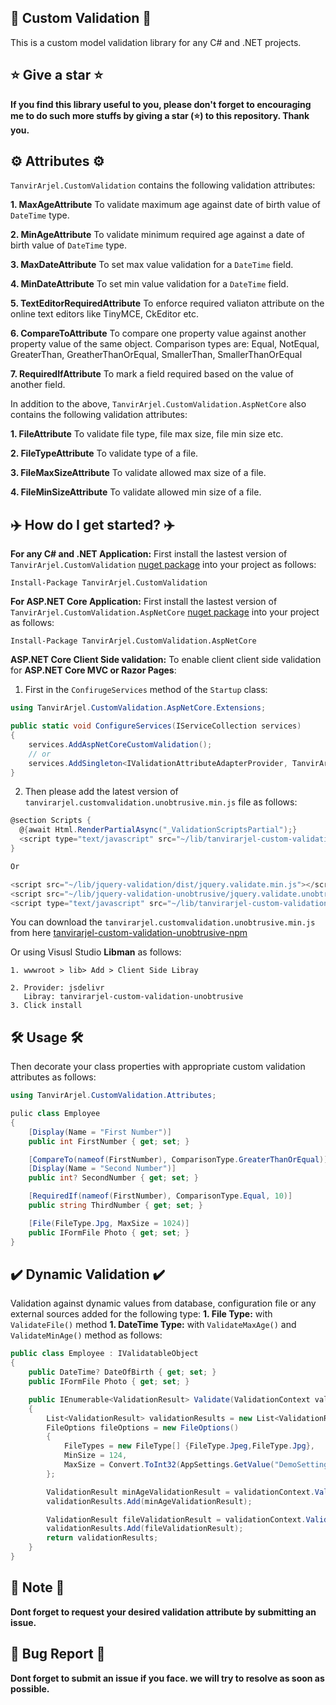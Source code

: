 ## 👑 Custom Validation 👑
This is a custom model validation library for any C# and .NET projects.

 ## ⭐ Give a star ⭐
   
   **If you find this library useful to you, please don't forget to encouraging me to do such more stuffs by giving a star (⭐) to this repository. Thank you.**

## ⚙️ Attributes ⚙️
  
  `TanvirArjel.CustomValidation` contains the following validation attributes:
     
  **1. MaxAgeAttribute**
       To validate maximum age against date of birth value of `DateTime` type.
       
  **2. MinAgeAttribute**
       To validate minimum required age against a date of birth value of `DateTime` type.
       
  **3. MaxDateAttribute**
       To set max value validation for a `DateTime` field.
       
  **4. MinDateAttribute**
       To set min value validation for a `DateTime` field.
       
  **5. TextEditorRequiredAttribute**
       To enforce required valiaton attribute on the online text editors like TinyMCE, CkEditor etc.
       
  **6. CompareToAttribute**
       To compare one property value against another property value of the same object. Comparison types are: Equal, NotEqual, GreaterThan, GreatherThanOrEqual, SmallerThan, SmallerThanOrEqual
       
   **7. RequiredIfAttribute**
       To mark a field required based on the value of another field.
       
  In addition to the above, `TanvirArjel.CustomValidation.AspNetCore` also contains the following validation attributes:
  
  **1. FileAttribute**
       To validate file type, file max size, file min size etc.
  
  **2. FileTypeAttribute**
       To validate type of a file.
  
  **3. FileMaxSizeAttribute**
       To validate allowed max size of a file.
       
  **4. FileMinSizeAttribute**
       To validate allowed min size of a file.
 
## ✈️ How do I get started? ✈️

**For any C# and .NET Application:** First install the lastest version of `TanvirArjel.CustomValidation` [nuget package](https://www.nuget.org/packages/TanvirArjel.CustomValidation/) into your project as follows:
 
    Install-Package TanvirArjel.CustomValidation
    
**For ASP.NET Core Application:** First install the lastest version of `TanvirArjel.CustomValidation.AspNetCore` [nuget package](https://www.nuget.org/packages/TanvirArjel.CustomValidation.AspNetCore/) into your project as follows:
 
    Install-Package TanvirArjel.CustomValidation.AspNetCore
    
**ASP.NET Core Client Side validation:** To enable client client side validation for **ASP.NET Core MVC or Razor Pages**:
  
  1. First in the `ConfirugeServices` method of the `Startup` class:
 
 ```C#
 using TanvirArjel.CustomValidation.AspNetCore.Extensions;

 public static void ConfigureServices(IServiceCollection services)
 {
     services.AddAspNetCoreCustomValidation();
     // or
     services.AddSingleton<IValidationAttributeAdapterProvider, TanvirArjelAttributeAdapterProvider>();
 }
 ```
   
  2. Then please add the latest version of `tanvirarjel.customvalidation.unobtrusive.min.js` file as follows:
 
 ```C#
 @section Scripts {
   @{await Html.RenderPartialAsync("_ValidationScriptsPartial");}
   <script type="text/javascript" src="~/lib/tanvirarjel-custom-validation-unobtrusive/tanvirarjel.customvalidation.unobtrusive.min.js"></script>
 }

 Or

 <script src="~/lib/jquery-validation/dist/jquery.validate.min.js"></script>
 <script src="~/lib/jquery-validation-unobtrusive/jquery.validate.unobtrusive.min.js"></script>
 <script type="text/javascript" src="~/lib/tanvirarjel-custom-validation-unobtrusive/tanvirarjel.customvalidation.unobtrusive.min.js"></script>
 ```
    
You can download the `tanvirarjel.customvalidation.unobtrusive.min.js` from here [tanvirarjel-custom-validation-unobtrusive-npm](https://www.npmjs.com/package/tanvirarjel-custom-validation-unobtrusive)

Or using Visusl Studio **Libman** as follows:

    1. wwwroot > lib> Add > Client Side Libray
    
    2. Provider: jsdelivr
       Libray: tanvirarjel-custom-validation-unobtrusive
    3. Click install     
 
## 🛠️ Usage 🛠️

Then decorate your class properties with appropriate custom validation attributes as follows:

```C#
using TanvirArjel.CustomValidation.Attributes;

pulic class Employee
{
    [Display(Name = "First Number")]
    public int FirstNumber { get; set; }

    [CompareTo(nameof(FirstNumber), ComparisonType.GreaterThanOrEqual)]
    [Display(Name = "Second Number")]
    public int? SecondNumber { get; set; }

    [RequiredIf(nameof(FirstNumber), ComparisonType.Equal, 10)]
    public string ThirdNumber { get; set; }

    [File(FileType.Jpg, MaxSize = 1024)]
    public IFormFile Photo { get; set; }
}
```
        
  
 ## ✔️ Dynamic Validation ✔️
 
   Validation against dynamic values from database, configuration file or any external sources added for the following type:
    **1. File Type:** with `ValidateFile()` method
    **1. DateTime Type:** with `ValidateMaxAge()` and `ValidateMinAge()` method as follows:
 
 ```C#
 public class Employee : IValidatableObject
 {
     public DateTime? DateOfBirth { get; set; }
     public IFormFile Photo { get; set; }

     public IEnumerable<ValidationResult> Validate(ValidationContext validationContext)
     {
         List<ValidationResult> validationResults = new List<ValidationResult>();
         FileOptions fileOptions = new FileOptions()
         {
             FileTypes = new FileType[] {FileType.Jpeg,FileType.Jpg},
             MinSize = 124,
             MaxSize = Convert.ToInt32(AppSettings.GetValue("DemoSettings:MaxFileSize"))
         };

         ValidationResult minAgeValidationResult = validationContext.ValidateMinAge(nameof(DateOfBirth), 10, 0, 0);
         validationResults.Add(minAgeValidationResult);

         ValidationResult fileValidationResult = validationContext.ValidateFile(nameof(Photo), fileOptions);
         validationResults.Add(fileValidationResult);
         return validationResults;
     }
 }
 ```
     
## 🙏 Note 🙏
   
**Dont forget to request your desired validation  attribute by submitting an issue.**
   
## 🐞 Bug Report 🐞

**Dont forget to submit an issue if you face. we will try to resolve as soon as possible.**
